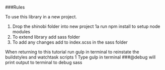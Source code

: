 ###Rules


To use this library in a new project.
1. Drop the shinobi folder into new project
1a run npm install to setup node modules
2. To extend library add sass folder
3. To add any changes add to index.scss in the sass folder

When returning to this tutorial run gulp in terminal to reinstate the buildstyles and watchtask scripts
1 Type gulp in terminal
###@debug will print output to terminal to debug sass